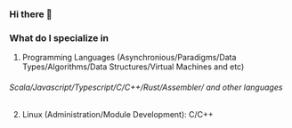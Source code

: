 ### Hi there 👋

### What do I specialize in
1. Programming Languages (Asynchronious/Paradigms/Data Types/Algorithms/Data Structures/Virtual Machines and etc)

###### Scala/Javascript/Typescript/C/C++/Rust/Assembler/ and other languages

2. Linux (Administration/Module Development): C/C++
